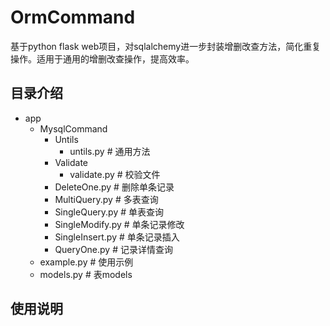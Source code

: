 # OrmCommand
基于python flask web项目，对sqlalchemy进一步封装增删改查方法，简化重复操作。适用于通用的增删改查操作，提高效率。

## 目录介绍

- app
  - MysqlCommand
    - Untils
        - untils.py         # 通用方法
    - Validate
        - validate.py       # 校验文件
    - DeleteOne.py          # 删除单条记录
    - MultiQuery.py         # 多表查询
    - SingleQuery.py        # 单表查询
    - SingleModify.py       # 单条记录修改
    - SingleInsert.py       # 单条记录插入
    - QueryOne.py           # 记录详情查询
  - example.py              # 使用示例
  - models.py               # 表models

## 使用说明
